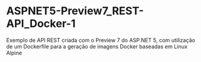 # ASPNET5-Preview7_REST-API_Docker-1
Exemplo de API REST criada com o Preview 7 do ASP.NET 5, com utilização de um Dockerfile para a geração de imagens Docker baseadas em Linux Alpine  
